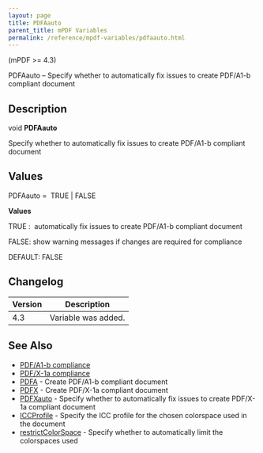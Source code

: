 ```yaml
---
layout: page
title: PDFAauto
parent_title: mPDF Variables
permalink: /reference/mpdf-variables/pdfaauto.html
---
```


<div id="bpmbook" class="bpmbook" style="direction:ltr;">
<div class="topic_user_field">
<div id="U0">
<p>(mPDF &gt;= 4.3)</p>
<p>PDFAauto – Specify whether to automatically fix issues to create PDF/A1-b compliant document</p>
<h2>Description</h2>

<div class="alert alert-info" role="alert">void <b>PDFAauto</b></div>
<p>Specify whether to automatically fix issues to create PDF/A1-b compliant document</p>
<h2>Values</h2>
<p class="manual_param_dt"><span class="parameter">PDFAauto</span> =&nbsp; <span class="smallblock">TRUE </span>| <span class="smallblock">FALSE</span></p>
<p class="manual_param_dd"><b>Values</b>

<span class="smallblock">TRUE </span>:&nbsp; automatically fix issues to create PDF/A1-b compliant document&nbsp; 

<span class="smallblock">FALSE</span>: show warning messages if changes are required for compliance

<span class="smallblock">DEFAULT</span>: <span class="smallblock">FALSE</span></p>
<h2>Changelog</h2>
<table class="bpmTopic"> <thead>
<tr> <th>Version</th><th>Description</th> </tr>
</thead> <tbody>
<tr>
<td>4.3</td>
<td>Variable was added.</td>
</tr>
</tbody> </table>
<h2>See Also</h2>
<ul>
<li class="manual_boxlist"><a href="/what-else-can-i-do/pdf-a1-b-compliance.html">PDF/A1-b compliance</a></li>
<li class="manual_boxlist"><a href="/what-else-can-i-do/pdf-x-1a-compliance.html">PDF/X-1a compliance</a></li>
<li class="manual_boxlist"><a href="/reference/mpdf-variables/pdfa.html">PDFA</a> - Create PDF/A1-b compliant document</li>
<li class="manual_boxlist"><a href="/reference/mpdf-variables/pdfx.html">PDFX</a> - Create PDF/X-1a compliant document</li>
<li class="manual_boxlist"><a href="/reference/mpdf-variables/pdfxauto.html">PDFXauto</a> - Specify whether to automatically fix issues to create PDF/X-1a compliant document</li>
<li class="manual_boxlist"><a href="/reference/mpdf-variables/iccprofile.html">ICCProfile</a> - Specify the ICC profile for the chosen colorspace used in the document</li>
<li class="manual_boxlist"><a href="/reference/mpdf-variables/restrictcolorspace.html">restrictColorSpace</a> - Specify whether to automatically limit the colorspaces used</li>
</ul>
<p>&nbsp;</p>
</div>
</div>

